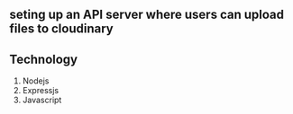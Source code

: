 
## seting up an API server where users can upload files to cloudinary

## Technology
1. Nodejs
2. Expressjs
3. Javascript